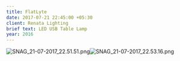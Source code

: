 ```yaml
---
title: FlatLyte
date: 2017-07-21 22:45:00 +05:30
client: Renata Lighting
brief text: LED USB Table Lamp
year: 2016
---
```


![SNAG_21-07-2017_22.51.51.png](/uploads/SNAG_21-07-2017_22.51.51.png)![SNAG_21-07-2017_22.53.16.png](/uploads/SNAG_21-07-2017_22.53.16.png)